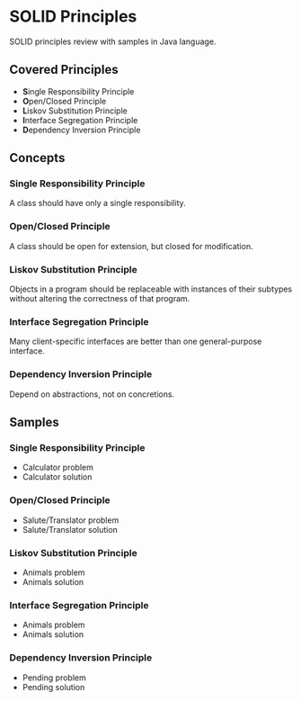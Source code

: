 # SOLID Principles
SOLID principles review with samples in Java language.

## Covered Principles
- **S**ingle Responsibility Principle
- **O**pen/Closed Principle
- **L**iskov Substitution Principle
- **I**nterface Segregation Principle
- **D**ependency Inversion Principle

## Concepts
### Single Responsibility Principle
A class should have only a single responsibility.
### Open/Closed Principle
A class should be open for extension, but closed for modification.
### Liskov Substitution Principle
Objects in a program should be replaceable with instances of their subtypes without altering the correctness of that program.
### Interface Segregation Principle
Many client-specific interfaces are better than one general-purpose interface.
### Dependency Inversion Principle
Depend on abstractions, not on concretions.

## Samples
### Single Responsibility Principle
- Calculator problem
- Calculator solution
### Open/Closed Principle
- Salute/Translator problem
- Salute/Translator solution
### Liskov Substitution Principle
- Animals problem
- Animals solution
### Interface Segregation Principle
- Animals problem
- Animals solution
### Dependency Inversion Principle
- Pending problem
- Pending solution
